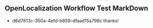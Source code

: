 ## OpenLocalization Workflow Test MarkDown
* d6d7813c-350a-4efd-b859-dfaad15a798c thanks!

<!--HONumber=Aug16_HO1-->



